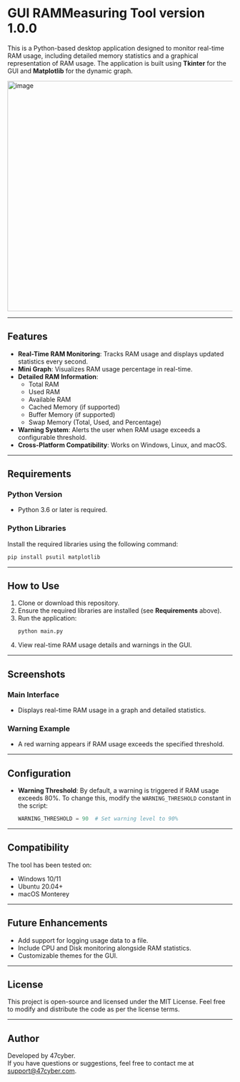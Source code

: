 # GUI RAMMeasuring Tool version 1.0.0

This is a Python-based desktop application designed to monitor real-time RAM usage, including detailed memory statistics and a graphical representation of RAM usage. The application is built using **Tkinter** for the GUI and **Matplotlib** for the dynamic graph.

<img width="516" alt="image" src="https://github.com/user-attachments/assets/5f758c86-3b89-46cb-9e13-2aa979d4f5d9">

---

## Features

- **Real-Time RAM Monitoring**: Tracks RAM usage and displays updated statistics every second.
- **Mini Graph**: Visualizes RAM usage percentage in real-time.
- **Detailed RAM Information**:
  - Total RAM
  - Used RAM
  - Available RAM
  - Cached Memory (if supported)
  - Buffer Memory (if supported)
  - Swap Memory (Total, Used, and Percentage)
- **Warning System**: Alerts the user when RAM usage exceeds a configurable threshold.
- **Cross-Platform Compatibility**: Works on Windows, Linux, and macOS.

---

## Requirements

### Python Version
- Python 3.6 or later is required.

### Python Libraries
Install the required libraries using the following command:
```bash
pip install psutil matplotlib
```

---

## How to Use

1. Clone or download this repository.
2. Ensure the required libraries are installed (see **Requirements** above).
3. Run the application:
   ```bash
   python main.py
   ```
4. View real-time RAM usage details and warnings in the GUI.

---

## Screenshots

### Main Interface
- Displays real-time RAM usage in a graph and detailed statistics.

### Warning Example
- A red warning appears if RAM usage exceeds the specified threshold.

---

## Configuration

- **Warning Threshold**: By default, a warning is triggered if RAM usage exceeds 80%. To change this, modify the `WARNING_THRESHOLD` constant in the script:
  ```python
  WARNING_THRESHOLD = 90  # Set warning level to 90%
  ```

---

## Compatibility

The tool has been tested on:
- Windows 10/11
- Ubuntu 20.04+
- macOS Monterey

---

## Future Enhancements

- Add support for logging usage data to a file.
- Include CPU and Disk monitoring alongside RAM statistics.
- Customizable themes for the GUI.

---

## License

This project is open-source and licensed under the MIT License. Feel free to modify and distribute the code as per the license terms.

---

## Author

Developed by 47cyber.  
If you have questions or suggestions, feel free to contact me at support@47cyber.com.
